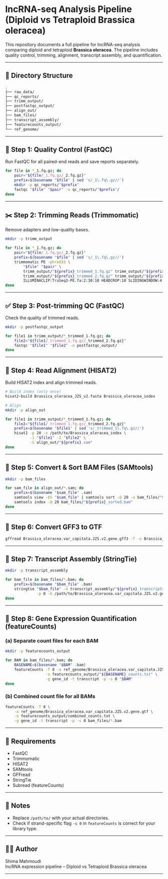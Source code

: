 
# lncRNA-seq Analysis Pipeline (Diploid vs Tetraploid Brassica oleracea)

This repository documents a full pipeline for lncRNA-seq analysis comparing diploid and tetraploid **Brassica oleracea**. The pipeline includes quality control, trimming, alignment, transcript assembly, and quantification.

---

## 📁 Directory Structure

```bash
.
├── raw_data/
├── qc_reports/
├── trimm_output/
├── postfastqc_output/
├── align_out/
├── bam_files/
├── transcript_assembly/
├── featurecounts_output/
└── ref_genome/
```

---

## 🧬 Step 1: Quality Control (FastQC)

Run FastQC for all paired-end reads and save reports separately.

```bash
for file in *_1.fq.gz; do
    pair="${file/_1.fq.gz/_2.fq.gz}"
    prefix=$(basename "$file" | sed 's/_1\.fq\.gz//')
    mkdir -p qc_reports/"$prefix"
    fastqc "$file" "$pair" -o qc_reports/"$prefix"/
done
```

---

## ✂️ Step 2: Trimming Reads (Trimmomatic)

Remove adapters and low-quality bases.

```bash
mkdir -p trimm_output

for file in *_1.fq.gz; do
    pair="${file/_1.fq.gz/_2.fq.gz}"
    prefix=$(basename "$file" | sed 's/_1\.fq\.gz//')
    trimmomatic PE -phred33 \
        "$file" "$pair" \
        trimm_output/"${prefix}_trimmed_1.fq.gz" trimm_output/"${prefix}_unpaired_1.fq.gz" \
        trimm_output/"${prefix}_trimmed_2.fq.gz" trimm_output/"${prefix}_unpaired_2.fq.gz" \
        ILLUMINACLIP:TruSeq3-PE.fa:2:30:10 HEADCROP:10 SLIDINGWINDOW:4:20 MINLEN:50
done
```

---

## ✅ Step 3: Post-trimming QC (FastQC)

Check the quality of trimmed reads.

```bash
mkdir -p postfastqc_output

for file1 in trimm_output/*_trimmed_1.fq.gz; do
    file2="${file1/_trimmed_1.fq.gz/_trimmed_2.fq.gz}"
    fastqc "$file1" "$file2" -o postfastqc_output/
done
```

---

## 🧬 Step 4: Read Alignment (HISAT2)

Build HISAT2 index and align trimmed reads.

```bash
# Build index (only once)
hisat2-build Brassica_oleracea_JZS_v2.fasta Brassica_oleracea_index

# Align
mkdir -p align_out

for file1 in trimm_output/*_trimmed_1.fq.gz; do
    file2="${file1/_trimmed_1.fq.gz/_trimmed_2.fq.gz}"
    prefix=$(basename "$file1" | sed 's/_trimmed_1\.fq\.gz//')
    hisat2 -p 20 -x /path/to/Brassica_oleracea_index \
           -1 "$file1" -2 "$file2" \
           -S align_out/"${prefix}.sam"
done
```

---

## 🧪 Step 5: Convert & Sort BAM Files (SAMtools)

```bash
mkdir -p bam_files

for sam_file in align_out/*.sam; do
    prefix=$(basename "$sam_file" .sam)
    samtools view -bS "$sam_file" | samtools sort -@ 20 -o bam_files/"${prefix}_sorted.bam"
    samtools index -@ 20 bam_files/"${prefix}_sorted.bam"
done
```

---

## 🧾 Step 6: Convert GFF3 to GTF

```bash
gffread Brassica_oleracea.var_capitata.JZS.v2.gene.gff3 -T -o Brassica_oleracea.var_capitata.JZS.v2.gene.gtf
```

---

## 🧬 Step 7: Transcript Assembly (StringTie)

```bash
mkdir -p transcript_assembly

for bam_file in bam_files/*.bam; do
    prefix=$(basename "$bam_file" .bam)
    stringtie "$bam_file" -o transcript_assembly/"${prefix}_transcripts.gtf" \
              -p 8 -G /path/to/Brassica_oleracea.var_capitata.JZS.v2.gene.gtf
done
```

---

## 🧮 Step 8: Gene Expression Quantification (featureCounts)

### (a) Separate count files for each BAM

```bash
mkdir -p featurecounts_output

for BAM in bam_files/*.bam; do
    BASENAME=$(basename "$BAM" .bam)
    featureCounts -T 8 -a ref_genome/Brassica_oleracea.var_capitata.JZS.v2.gene.gtf \
                  -o featurecounts_output/"${BASENAME}_counts.txt" \
                  -g gene_id -t transcript -p -s 0 "$BAM"
done
```

### (b) Combined count file for all BAMs

```bash
featureCounts -T 8 \
    -a ref_genome/Brassica_oleracea.var_capitata.JZS.v2.gene.gtf \
    -o featurecounts_output/combined_counts.txt \
    -g gene_id -t transcript -p -s 0 bam_files/*.bam
```

---

## 📌 Requirements

- FastQC
- Trimmomatic
- HISAT2
- SAMtools
- GFFread
- StringTie
- Subread (featureCounts)

---

## 🔖 Notes

- Replace `/path/to/` with your actual directories.
- Check if strand-specific flag `-s 0` in `featureCounts` is correct for your library type.

---

## 🧑‍🔬 Author

Shima Mahmoudi  
lncRNA expression pipeline – Diploid vs Tetraploid Brassica oleracea

---
